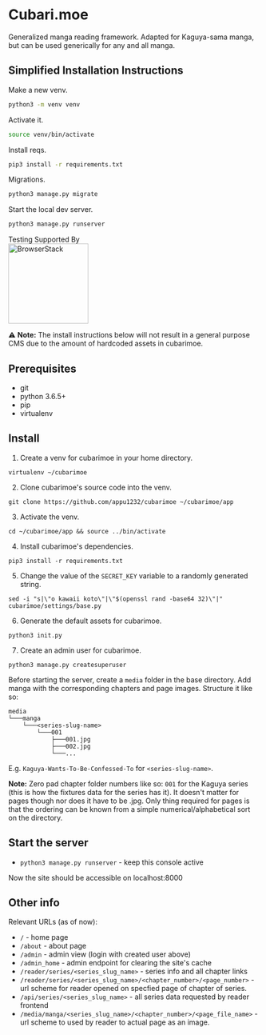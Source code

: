 # Cubari.moe
Generalized manga reading framework. Adapted for Kaguya-sama manga, but can be used generically for any and all manga.

## Simplified Installation Instructions

Make a new venv.

```bash
python3 -m venv venv
```

Activate it.

```bash
source venv/bin/activate
```

Install reqs.

```bash
pip3 install -r requirements.txt
```

Migrations.

```bash
python3 manage.py migrate
```

Start the local dev server.

```bash
python3 manage.py runserver
```

Testing Supported By<br/>
<img width="160" src="http://foundation.zurb.com/sites/docs/assets/img/logos/browser-stack.svg" alt="BrowserStack"/>

⚠ **Note:** The install instructions below will not result in a general purpose CMS due to the amount of hardcoded assets in cubarimoe.

## Prerequisites 
- git
- python 3.6.5+
- pip
- virtualenv

## Install
1. Create a venv for cubarimoe in your home directory.
```
virtualenv ~/cubarimoe
```

2. Clone cubarimoe's source code into the venv.
```
git clone https://github.com/appu1232/cubarimoe ~/cubarimoe/app
```

3. Activate the venv.
```
cd ~/cubarimoe/app && source ../bin/activate
```

4. Install cubarimoe's dependencies.
```
pip3 install -r requirements.txt
```

5. Change the value of the `SECRET_KEY` variable to a randomly generated string.
```
sed -i "s|\"o kawaii koto\"|\"$(openssl rand -base64 32)\"|" cubarimoe/settings/base.py
```

6. Generate the default assets for cubarimoe.
```
python3 init.py
```

7. Create an admin user for cubarimoe.
```
python3 manage.py createsuperuser
```

Before starting the server, create a `media` folder in the base directory. Add manga with the corresponding chapters and page images. Structure it like so:
```
media
└───manga
    └───<series-slug-name>
        └───001
            ├───001.jpg
            ├───002.jpg
            └───...
```
E.g. `Kaguya-Wants-To-Be-Confessed-To` for `<series-slug-name>`. 

**Note:** Zero pad chapter folder numbers like so: `001` for the Kaguya series (this is how the fixtures data for the series has it). It doesn't matter for pages though nor does it have to be .jpg. Only thing required for pages is that the ordering can be known from a simple numerical/alphabetical sort on the directory.

## Start the server
-  `python3 manage.py runserver` - keep this console active

Now the site should be accessible on localhost:8000

## Other info
Relevant URLs (as of now): 

- `/` - home page
- `/about` - about page
- `/admin` - admin view (login with created user above)
- `/admin_home` - admin endpoint for clearing the site's cache
- `/reader/series/<series_slug_name>` - series info and all chapter links
- `/reader/series/<series_slug_name>/<chapter_number>/<page_number>` - url scheme for reader opened on specfied page of chapter of series.
- `/api/series/<series_slug_name>` - all series data requested by reader frontend
- `/media/manga/<series_slug_name>/<chapter_number>/<page_file_name>` - url scheme to used by reader to actual page as an image.
